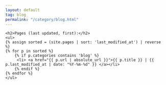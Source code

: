 ```yaml
---
layout: default
tag: blog
permalink: "/category/blog.html"
---
```


	<h2>Pages (last updated, first):</h2>
	<ul>
	{% assign sorted = (site.pages | sort: 'last_modified_at') | reverse %}
	{% for p in sorted %}
		{% if p.categories contains 'blog' %}
	  	 <li> <a href="{{ p.url | absolute_url }}">{{ p.title }} | {{ p.last_modified_at | date: "%Y-%m-%d" }} </a></li>
		{% endif %}
 	{% endfor %}
	</ul>
